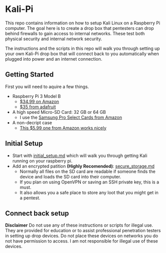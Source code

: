 # Kali-Pi

This repo contains information on how to setup Kali Linux on a Raspberry Pi computer. The goal here is to create a drop box that pentesters can drop behind firewalls to gain access to internal networks. These test both physical security and internal network security. 

The instructions and the scripts in this repo will walk you through setting up your own Kali-Pi drop box that will connect back to you automatically when plugged into power and an internet connection.

## Getting Started
First you will need to aquire a few things.
- Raspberry Pi 3 Model B 
  - [$34.99 on Amazon](https://www.amazon.com/Raspberry-Model-1-2GHz-64-bit-quad-core/dp/B01CD5VC92/ref=lp_5811495011_1_1?srs=5811495011&ie=UTF8&qid=1505689002&sr=8-1)
  - [$35 from adafruit](https://www.adafruit.com/product/3055)
- A high speed Micro-SD Card: 32 GB or 64 GB
  - I use the [Samsung Pro Select Cards from Amazon](https://www.amazon.com/Samsung-MicroSD-Adapter-MB-MF64GA-AM/dp/B06XWZBM4N/ref=sr_1_4?s=electronics&ie=UTF8&qid=1505689168&sr=1-4&keywords=samsung+pro+sd+card)
- A non-decript case
  - [This $5.99 one from Amazon works nicely](https://www.amazon.com/Enokay-Black-Case-Raspberry-Model/dp/B011RBJUOC/ref=lp_14360649011_1_2?srs=14360649011&ie=UTF8&qid=1505689475&sr=8-2)

## Initial Setup
- Start with [initial_setup.md](https://github.com/sn0wfa11/Kali-Pi/blob/master/initial_setup.md) which will walk you through getting Kali running on your raspberry pi.
- Add an encrypted patition **(Highly Recomended)**: [secure_storage.md](https://github.com/sn0wfa11/Kali-Pi/blob/master/secure_storage.md)
  - Normally all files on the SD card are readable if someone finds the device and loads the SD card into their computer.
  - If you plan on using OpenVPN or saving an SSH private key, this is a must.
  - It also allows you a safe place to store any loot that you might get in a pentest.

## Connect back setup


**Disclaimer** Do not use any of these instructions or scripts for illegal use. They are provided for education or to assist professional penetration testers in setting up drop devices. Do not place these devices on networks you do not have permission to access. I am not responsible for illegal use of these devices.
